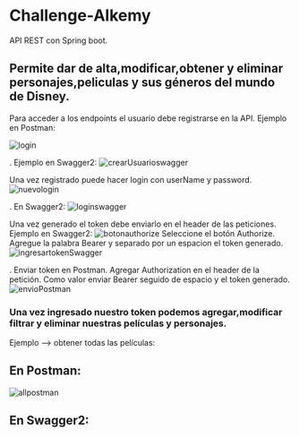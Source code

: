 # Challenge-Alkemy
API REST con Spring boot.

## Permite dar de alta,modificar,obtener y eliminar personajes,peliculas y sus géneros del mundo de Disney.
Para acceder a los endpoints el usuario debe registrarse en la API.
Ejemplo en Postman:

![login](https://user-images.githubusercontent.com/50058025/148308138-dc8ef87c-d619-41ed-8531-f459db1db548.png)

. Ejemplo en Swagger2:
![crearUsuarioswagger](https://user-images.githubusercontent.com/50058025/148323718-ff09404f-9bed-44da-b88e-1c8cc0be9eab.png)

Una vez registrado puede hacer login con userName y password.
![nuevologin](https://user-images.githubusercontent.com/50058025/148308834-5fe9a2c5-c580-4031-8b94-a08490e9da61.png)

. En Swagger2:
![loginswagger](https://user-images.githubusercontent.com/50058025/148323872-46c1b850-5daa-49e1-83aa-d64a082148fd.png)

Una vez generado el token debe enviarlo en el header de las peticiones.
Ejemplo en Swagger2:
![botonauthorize](https://user-images.githubusercontent.com/50058025/148324043-84995b9c-41f1-4e21-bf46-900e8bbb1988.png)
Seleccione el botón Authorize. Agregue la palabra Bearer y separado por un espacion el token generado.
![ingresartokenSwagger](https://user-images.githubusercontent.com/50058025/148324222-36473675-0dc2-4624-9d16-33833cb2db6e.png)

. Enviar token en Postman. Agregar Authorization en el header de la petición.
Como valor enviar Bearer seguido de espacio y el token generado.
![envioPostman](https://user-images.githubusercontent.com/50058025/148325101-68b64dc6-3f2c-485e-ad34-ef8e0dec1fec.png)

### Una vez ingresado nuestro token podemos agregar,modificar filtrar y eliminar nuestras películas y personajes.
Ejemplo --> obtener todas las películas:
## En Postman:
![allpostman](https://user-images.githubusercontent.com/50058025/148326522-82cadec6-5024-4e8e-bfaf-401159d4fe14.png)
## En Swagger2:
 




